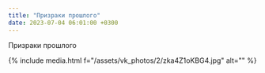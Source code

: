 ```yaml
---
title: "Призраки прошлого"
date: 2023-07-04 06:01:00 +0300
---
```


Призраки прошлого

{% include media.html f="/assets/vk_photos/2/zka4Z1oKBG4.jpg" alt="" %}
